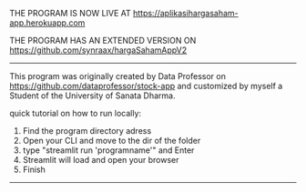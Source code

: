
THE PROGRAM IS NOW LIVE AT https://aplikasihargasaham-app.herokuapp.com

THE PROGRAM HAS AN EXTENDED VERSION ON https://github.com/synraax/hargaSahamAppV2

---
This program was originally created by Data Professor
on https://github.com/dataprofessor/stock-app and
customized by myself a Student of the University of
Sanata Dharma.

quick tutorial on how to run locally:
1. Find the program directory adress
2. Open your CLI and move to the dir of the folder
3. type "streamlit run 'programname'" and Enter
4. Streamlit will load and open your browser
5. Finish
---
